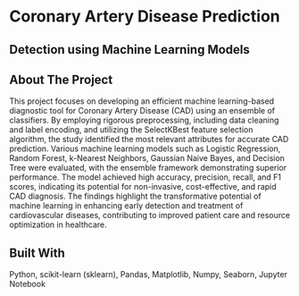 # Coronary Artery Disease Prediction

## Detection using Machine Learning Models

## About The Project
This project focuses on developing an efficient machine learning-based diagnostic tool for Coronary Artery Disease (CAD) using an ensemble of classifiers. By employing rigorous preprocessing, including data cleaning and label encoding, and utilizing the SelectKBest feature selection algorithm, the study identified the most relevant attributes for accurate CAD prediction. Various machine learning models such as Logistic Regression, Random Forest, k-Nearest Neighbors, Gaussian Naive Bayes, and Decision Tree were evaluated, with the ensemble framework demonstrating superior performance. The model achieved high accuracy, precision, recall, and F1 scores, indicating its potential for non-invasive, cost-effective, and rapid CAD diagnosis. The findings highlight the transformative potential of machine learning in enhancing early detection and treatment of cardiovascular diseases, contributing to improved patient care and resource optimization in healthcare.

## Built With

Python,
scikit-learn (sklearn),
Pandas,
Matplotlib,
Numpy,
Seaborn,
Jupyter Notebook
